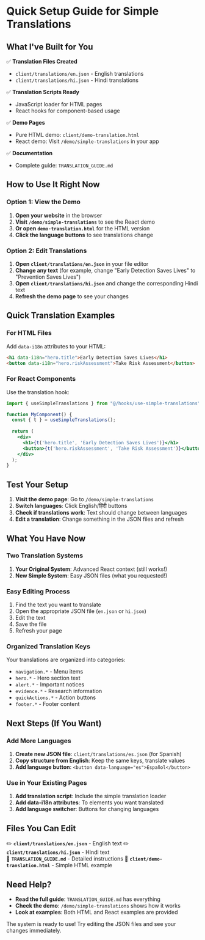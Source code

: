 # Quick Setup Guide for Simple Translations

## What I've Built for You

✅ **Translation Files Created**
- `client/translations/en.json` - English translations
- `client/translations/hi.json` - Hindi translations

✅ **Translation Scripts Ready**
- JavaScript loader for HTML pages
- React hooks for component-based usage

✅ **Demo Pages**
- Pure HTML demo: `client/demo-translation.html`
- React demo: Visit `/demo/simple-translations` in your app

✅ **Documentation**
- Complete guide: `TRANSLATION_GUIDE.md`

## How to Use It Right Now

### Option 1: View the Demo
1. **Open your website** in the browser
2. **Visit `/demo/simple-translations`** to see the React demo
3. **Or open `demo-translation.html`** for the HTML version
4. **Click the language buttons** to see translations change

### Option 2: Edit Translations
1. **Open `client/translations/en.json`** in your file editor
2. **Change any text** (for example, change "Early Detection Saves Lives" to "Prevention Saves Lives")
3. **Open `client/translations/hi.json`** and change the corresponding Hindi text
4. **Refresh the demo page** to see your changes

## Quick Translation Examples

### For HTML Files
Add `data-i18n` attributes to your HTML:
```html
<h1 data-i18n="hero.title">Early Detection Saves Lives</h1>
<button data-i18n="hero.riskAssessment">Take Risk Assessment</button>
```

### For React Components
Use the translation hook:
```jsx
import { useSimpleTranslations } from "@/hooks/use-simple-translations";

function MyComponent() {
  const { t } = useSimpleTranslations();
  
  return (
    <div>
      <h1>{t('hero.title', 'Early Detection Saves Lives')}</h1>
      <button>{t('hero.riskAssessment', 'Take Risk Assessment')}</button>
    </div>
  );
}
```

## Test Your Setup

1. **Visit the demo page**: Go to `/demo/simple-translations`
2. **Switch languages**: Click English/हिंदी buttons
3. **Check if translations work**: Text should change between languages
4. **Edit a translation**: Change something in the JSON files and refresh

## What You Have Now

### Two Translation Systems
1. **Your Original System**: Advanced React context (still works!)
2. **New Simple System**: Easy JSON files (what you requested!)

### Easy Editing Process
1. Find the text you want to translate
2. Open the appropriate JSON file (`en.json` or `hi.json`)
3. Edit the text
4. Save the file
5. Refresh your page

### Organized Translation Keys
Your translations are organized into categories:
- `navigation.*` - Menu items
- `hero.*` - Hero section text  
- `alert.*` - Important notices
- `evidence.*` - Research information
- `quickActions.*` - Action buttons
- `footer.*` - Footer content

## Next Steps (If You Want)

### Add More Languages
1. **Create new JSON file**: `client/translations/es.json` (for Spanish)
2. **Copy structure from English**: Keep the same keys, translate values
3. **Add language button**: `<button data-language="es">Español</button>`

### Use in Your Existing Pages
1. **Add translation script**: Include the simple translation loader
2. **Add data-i18n attributes**: To elements you want translated
3. **Add language switcher**: Buttons for changing languages

## Files You Can Edit

✏️ **`client/translations/en.json`** - English text
✏️ **`client/translations/hi.json`** - Hindi text  
📖 **`TRANSLATION_GUIDE.md`** - Detailed instructions
🎯 **`client/demo-translation.html`** - Simple HTML example

## Need Help?

- **Read the full guide**: `TRANSLATION_GUIDE.md` has everything
- **Check the demo**: `/demo/simple-translations` shows how it works
- **Look at examples**: Both HTML and React examples are provided

The system is ready to use! Try editing the JSON files and see your changes immediately.